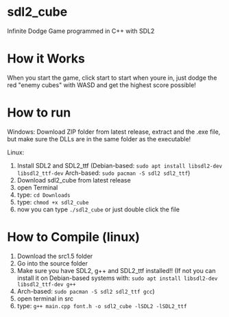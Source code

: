 # sdl2_cube
Infinite Dodge Game programmed in C++ with SDL2

# How it Works
When you start the game, click start to start when youre in, just dodge the red "enemy cubes" with WASD and get the highest score possible!

# How to run
Windows:
Download ZIP folder from latest release, extract and the .exe file, but make sure the DLLs are in the same folder as the executable!

Linux:
1. Install SDL2 and SDL2_ttf (Debian-based: `sudo apt install libsdl2-dev libsdl2_ttf-dev`
Arch-based: `sudo pacman -S sdl2 sdl2_ttf`)
2. Download sdl2_cube from latest release
3. open Terminal
4. type: `cd Downloads`
6. type: `chmod +x sdl2_cube`
7. now you can type `./sdl2_cube` or just double click the file

# How to Compile (linux)
1. Download the src1.5 folder
2. Go into the source folder
3. Make sure you have SDL2, g++ and SDL2_ttf installed!! (If not you can install it on Debian-based systems with: `sudo apt install libsdl2-dev libsdl2_ttf-dev g++`
4. Arch-based: `sudo pacman -S sdl2 sdl2_ttf gcc`)
5. open terminal in src
6. type: `g++ main.cpp font.h -o sdl2_cube -lSDL2 -lSDL2_ttf`

